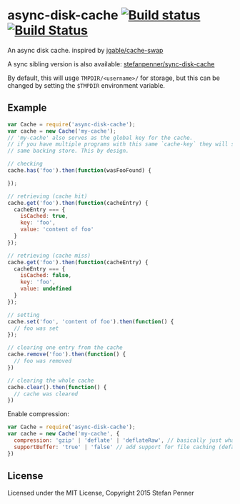 # async-disk-cache [![Build status](https://ci.appveyor.com/api/projects/status/lfliompah66m611x?svg=true)](https://ci.appveyor.com/project/embercli/async-disk-cache) [![Build Status](https://travis-ci.org/stefanpenner/async-disk-cache.svg)](https://travis-ci.org/stefanpenner/async-disk-cache) 

An async disk cache. inspired by [jgable/cache-swap](https://github.com/jgable/cache-swap)

A sync sibling version is also available: [stefanpenner/sync-disk-cache](https://github.com/stefanpenner/sync-disk-cache/)

By default, this will usge `TMPDIR/<username>/` for storage, but this can be changed by setting the `$TMPDIR` environment variable.

## Example

```js
var Cache = require('async-disk-cache');
var cache = new Cache('my-cache');
// 'my-cache' also serves as the global key for the cache.
// if you have multiple programs with this same `cache-key` they will share the
// same backing store. This by design.

// checking
cache.has('foo').then(function(wasFooFound) {

});

// retrieving (cache hit)
cache.get('foo').then(function(cacheEntry) {
  cacheEntry === {
    isCached: true,
    key: 'foo',
    value: 'content of foo'
  }
});

// retrieving (cache miss)
cache.get('foo').then(function(cacheEntry) {
  cacheEntry === {
    isCached: false,
    key: 'foo',
    value: undefined
  }
});

// setting
cache.set('foo', 'content of foo').then(function() {
  // foo was set
});

// clearing one entry from the cache
cache.remove('foo').then(function() {
  // foo was removed
})

// clearing the whole cache
cache.clear().then(function() {
  // cache was cleared
})
```

Enable compression:

```js
var Cache = require('async-disk-cache');
var cache = new Cache('my-cache', {
  compression: 'gzip' | 'deflate' | 'deflateRaw', // basically just what nodes zlib's ships with
  supportBuffer: 'true' | 'false' // add support for file caching (default `false`)
})
```

## License

Licensed under the MIT License, Copyright 2015 Stefan Penner
